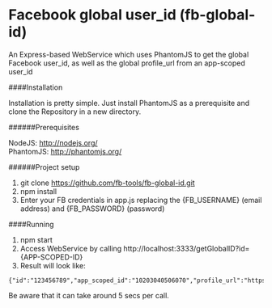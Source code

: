 Facebook global user_id (fb-global-id)
========

An Express-based WebService which uses PhantomJS to get the global Facebook user_id, as well as the global profile_url from an app-scoped user_id

####Installation

Installation is pretty simple. Just install PhantomJS as a prerequisite and clone the Repository in a new directory.

######Prerequisites 

NodeJS: http://nodejs.org/  
PhantomJS: http://phantomjs.org/  

######Project setup

1. git clone https://github.com/fb-tools/fb-global-id.git
2. npm install
3. Enter your FB credentials in app.js replacing the {FB_USERNAME} (email address) and {FB_PASSWORD} (password)
 
####Running

1. npm start
2. Access WebService by calling http://localhost:3333/getGlobalID?id={APP-SCOPED-ID}
3. Result will look like:

```
{"id":"123456789","app_scoped_id":"10203040506070","profile_url":"https://www.facebook.com/username","processing_time":1234}
```

Be aware that it can take around 5 secs per call.
